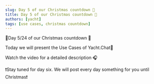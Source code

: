 ```yaml
---
slug: Day 5 of our Christmas countdown 🎄
title: Day 5 of our Christmas countdown 🎄
authors: [yacht]
tags: [use cases, christmas countdown]
---
```


🎅Day 5/24 of our Christmas countdown 🎄

Today we will present the Use Cases of Yacht.Chat🎉

Watch the video for a detailed description 🎧

❗️Stay tuned for day six. We will post every day something for you until Christmas❗️ 
